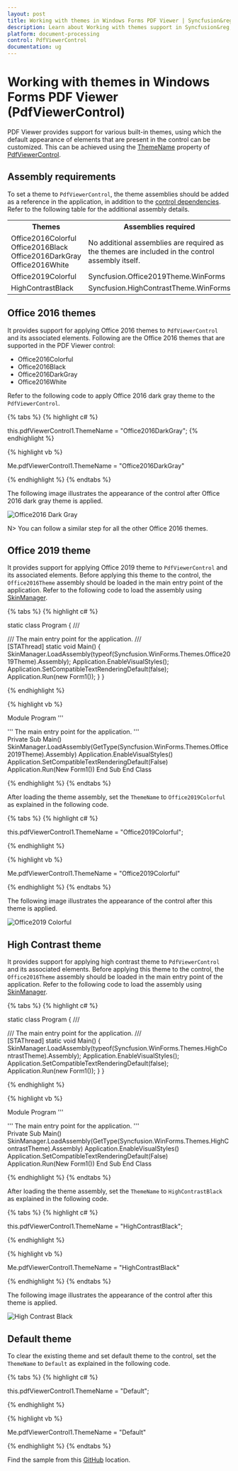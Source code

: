 ```yaml
---
layout: post
title: Working with themes in Windows Forms PDF Viewer | Syncfusion&reg;
description: Learn about Working with themes support in Syncfusion&reg; Windows Forms PDF Viewer (PdfViewerControl) control and more details.
platform: document-processing
control: PdfViewerControl
documentation: ug
---
```


# Working with themes in Windows Forms PDF Viewer (PdfViewerControl)

PDF Viewer provides support for various built-in themes, using which the default appearance of elements that are present in the control can be customized. This can be achieved using the [ThemeName](https://help.syncfusion.com/cr/windowsforms/Syncfusion.Windows.Forms.Core.BaseControl.html#Syncfusion_Windows_Forms_Core_BaseControl_ThemeName) property of [PdfViewerControl](https://help.syncfusion.com/cr/windowsforms/Syncfusion.Windows.Forms.PdfViewer.PdfViewerControl.html).

## Assembly requirements

To set a theme to `PdfViewerControl`, the theme assemblies should be added as a reference in the application, in addition to the [control dependencies](https://help.syncfusion.com/windowsforms/control-dependencies#pdf-viewer). Refer to the following table for the additional assembly details.

<table>
	<tr>
		<th>
		Themes
		</th>
		<th>
		Assemblies required
		</th>
	</tr>
	<tr>
		<td>
		Office2016Colorful<br>
		Office2016Black<br>
		Office2016DarkGray<br>
		Office2016White
		</td>
		<td>
		No additional assemblies are required as the themes are included in the control assembly itself.
		</td>
	</tr>
	<tr>
		<td>
		Office2019Colorful
		</td>
		<td>
		Syncfusion.Office2019Theme.WinForms
		</td>
	</tr>
	<tr>
		<td>
		HighContrastBlack
		</td>
		<td>
		Syncfusion.HighContrastTheme.WinForms
		</td>
	</tr>
</table>

## Office 2016 themes

It provides support for applying Office 2016 themes to `PdfViewerControl` and its associated elements. Following are the Office 2016 themes that are supported in the PDF Viewer control:

* Office2016Colorful
* Office2016Black
* Office2016DarkGray
* Office2016White

Refer to the following code to apply Office 2016 dark gray theme to the `PdfViewerControl`.

{% tabs %}
{% highlight c# %}

this.pdfViewerControl1.ThemeName = "Office2016DarkGray";
{% endhighlight %}

{% highlight vb %}

Me.pdfViewerControl1.ThemeName = "Office2016DarkGray"

{% endhighlight %}
{% endtabs %}

The following image illustrates the appearance of the control after Office 2016 dark gray theme is applied.

![Office2016 Dark Gray](Themes_images/pv_darkgray.png)

N> You can follow a similar step for all the other Office 2016 themes.

## Office 2019 theme

It provides support for applying Office 2019 theme to `PdfViewerControl` and its associated elements. Before applying this theme to the control, the `Office2016Theme` assembly should be loaded in the main entry point of the application. Refer to the following code to load the assembly using [SkinManager](https://help.syncfusion.com/cr/windowsforms/Syncfusion.Windows.Forms.SkinManager.html).

{% tabs %}
{% highlight c# %}

static class Program 
{ 
    /// <summary> 
    /// The main entry point for the application. 
    /// </summary> 
    [STAThread] 
    static void Main() 
    { 
        SkinManager.LoadAssembly(typeof(Syncfusion.WinForms.Themes.Office2019Theme).Assembly); 
        Application.EnableVisualStyles(); 
        Application.SetCompatibleTextRenderingDefault(false); 
        Application.Run(new Form1()); 
    } 
}

{% endhighlight %}

{% highlight vb %}

Module Program
    ''' <summary> 
    ''' The main entry point for the application. 
    ''' </summary> 
    <STAThread> 
    Private Sub Main()
        SkinManager.LoadAssembly(GetType(Syncfusion.WinForms.Themes.Office2019Theme).Assembly) 
        Application.EnableVisualStyles()
        Application.SetCompatibleTextRenderingDefault(False) 
        Application.Run(New Form1()) 
    End Sub 
End Class

{% endhighlight %}
{% endtabs %}

After loading the theme assembly, set the `ThemeName` to `Office2019Colorful` as explained in the following code.

{% tabs %}
{% highlight c# %}

this.pdfViewerControl1.ThemeName = "Office2019Colorful";
	
{% endhighlight %}

{% highlight vb %}

Me.pdfViewerControl1.ThemeName = "Office2019Colorful"

{% endhighlight %}
{% endtabs %}

The following image illustrates the appearance of the control after this theme is applied.

![Office2019 Colorful](Themes_images/pv_office2019colorful.png)

## High Contrast theme

It provides support for applying high contrast theme to `PdfViewerControl` and its associated elements. Before applying this theme to the control, the `Office2016Theme` assembly should be loaded in the main entry point of the application. Refer to the following code to load the assembly using [SkinManager](https://help.syncfusion.com/cr/windowsforms/Syncfusion.Windows.Forms.SkinManager.html).

{% tabs %}
{% highlight c# %}

static class Program 
{ 
    /// <summary> 
    /// The main entry point for the application. 
    /// </summary> 
    [STAThread] 
    static void Main() 
    { 
        SkinManager.LoadAssembly(typeof(Syncfusion.WinForms.Themes.HighContrastTheme).Assembly); 
        Application.EnableVisualStyles(); 
        Application.SetCompatibleTextRenderingDefault(false); 
        Application.Run(new Form1()); 
    } 
}

{% endhighlight %}

{% highlight vb %}

Module Program
    ''' <summary> 
    ''' The main entry point for the application. 
    ''' </summary> 
    <STAThread> 
    Private Sub Main()
        SkinManager.LoadAssembly(GetType(Syncfusion.WinForms.Themes.HighContrastTheme).Assembly) 
        Application.EnableVisualStyles()
        Application.SetCompatibleTextRenderingDefault(False) 
        Application.Run(New Form1()) 
    End Sub 
End Class

{% endhighlight %}
{% endtabs %}

After loading the theme assembly, set the `ThemeName` to `HighContrastBlack` as explained in the following code.

{% tabs %}
{% highlight c# %}

this.pdfViewerControl1.ThemeName = "HighContrastBlack";

{% endhighlight %}

{% highlight vb %}

Me.pdfViewerControl1.ThemeName = "HighContrastBlack"

{% endhighlight %}
{% endtabs %}

The following image illustrates the appearance of the control after this theme is applied.

![High Contrast Black](Themes_images/pv_highcontrastblack.png)


## Default theme

To clear the existing theme and set default theme to the control, set the `ThemeName` to `Default` as explained in the following code.

{% tabs %}
{% highlight c# %}

this.pdfViewerControl1.ThemeName = "Default";

{% endhighlight %}

{% highlight vb %}

Me.pdfViewerControl1.ThemeName = "Default"

{% endhighlight %}
{% endtabs %}

Find the sample from this [GitHub](https://github.com/syncfusion/file-formats-windows-forms-demos/tree/master/PdfViewer/Visual%20Styles/PDF%20Viewer%20Visual%20Styles) location.
